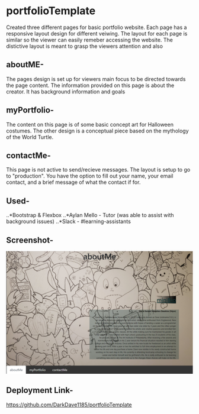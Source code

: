 
# portfolioTemplate

Created three different pages for basic portfolio website. Each page has a responsive layout design for different veiwing. The layout for each page is similar so the viewer  can easily remeber accessing the website. The distictive layout is meant to grasp the viewers attention and also

## aboutME-

The pages design is set up for viewers main focus to be directed towards the page content. The information provided on this page is about the creator. It has background information and goals 

## myPortfolio-
The content on this page is of some basic concept art for Halloween costumes. The other design is a conceptual piece based on the mythology of the World Turtle.

## contactMe-
This page is not active to send/recieve messages. The layout is setup to go to "production". You have the option to fill out your name, your email contact, and a brief message of what the contact if for. 

## Used-

..*Bootstrap & Flexbox
..*Aylan Mello - Tutor (was able to assist with background issues)
..*Slack - #learning-assistants
## Screenshot- 

![alt text](https://github.com/DarkDave1185/portfolioTemplate/blob/master/screens/aboutScreen.PNG "aboutScreen")

## Deployment Link- 

https://github.com/DarkDave1185/portfolioTemplate
